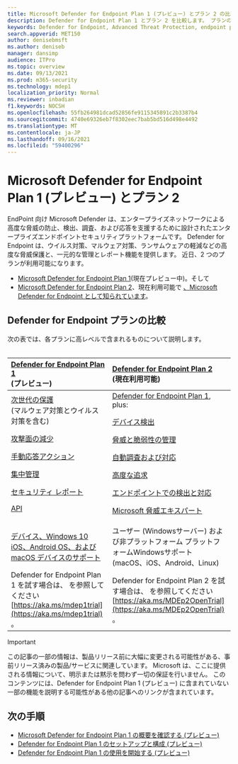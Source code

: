 ```yaml
---
title: Microsoft Defender for Endpoint Plan 1 (プレビュー) とプラン 2 の比較
description: Defender for Endpoint Plan 1 とプラン 2 を比較します。 プランの違いについて説明し、組織のニーズに合ったプランを選択します。
keywords: Defender for Endpoint, Advanced Threat Protection, endpoint protection
search.appverid: MET150
author: denisebmsft
ms.author: deniseb
manager: dansimp
audience: ITPro
ms.topic: overview
ms.date: 09/13/2021
ms.prod: m365-security
ms.technology: mdep1
localization_priority: Normal
ms.reviewer: inbadian
f1.keywords: NOCSH
ms.openlocfilehash: 55fb264981dcad52856fe9115345891c2b3387b4
ms.sourcegitcommit: 4740e69326eb7f8302eec7bab5bd516d498e4492
ms.translationtype: MT
ms.contentlocale: ja-JP
ms.lasthandoff: 09/16/2021
ms.locfileid: "59400296"
---
```

# <a name="microsoft-defender-for-endpoint-plan-1-preview-and-plan-2"></a>Microsoft Defender for Endpoint Plan 1 (プレビュー) とプラン 2

EndPoint 向け Microsoft Defender は、エンタープライズネットワークによる高度な脅威の防止、検出、調査、および応答を支援するために設計されたエンタープライズエンドポイントセキュリティプラットフォームです。 Defender for Endpoint は、ウイルス対策、マルウェア対策、ランサムウェアの軽減などの高度な脅威保護と、一元的な管理とレポート機能を提供します。 近日、2 つのプランが利用可能になります。   
 
- [Microsoft Defender for Endpoint Plan 1](defender-endpoint-plan-1.md)(現在プレビュー中)。そして 
- [Microsoft Defender for Endpoint Plan 2](microsoft-defender-endpoint.md)、現在利用可能で [、Microsoft Defender for Endpoint として知られています](microsoft-defender-endpoint.md)。

## <a name="compare-defender-for-endpoint-plans"></a>Defender for Endpoint プランの比較

次の表では、各プランに高レベルで含まれるものについて説明します。 <br/><br/>

| [Defender for Endpoint Plan 1](defender-endpoint-plan-1.md) <br/>(プレビュー) | [Defender for Endpoint Plan 2](microsoft-defender-endpoint.md) <br/>(現在利用可能) |
|:---|:---|
| [次世代の保護](defender-endpoint-plan-1.md#next-generation-protection) <br/>(マルウェア対策とウイルス対策を含む) <p> [攻撃面の減少](defender-endpoint-plan-1.md#attack-surface-reduction) <p> [手動応答アクション](defender-endpoint-plan-1.md#manual-response-actions) <p> [集中管理](defender-endpoint-plan-1.md#centralized-management) <p>[セキュリティ レポート](defender-endpoint-plan-1.md#reporting) <p>[API](defender-endpoint-plan-1.md#apis)  | [Defender for Endpoint Plan 1](defender-endpoint-plan-1.md), plus: <p> [デバイス検出](device-discovery.md) <p> [脅威と脆弱性の管理](next-gen-threat-and-vuln-mgt.md) <p> [自動調査および対応](automated-investigations.md) <p> [高度な追求](advanced-hunting-overview.md) <p> [エンドポイントでの検出と対応](overview-endpoint-detection-response.md) <p> [Microsoft 脅威エキスパート](microsoft-threat-experts.md)  |
| [デバイス、Windows 10 iOS、Android OS、および macOS デバイスのサポート](defender-endpoint-plan-1.md#cross-platform-support) | ユーザー (Windowsサーバー) および非プラットフォーム プラットフォームWindowsサポート<br/> (macOS、iOS、Android、Linux) |
| Defender for Endpoint Plan 1 を試す場合は、 を参照してください [https://aka.ms/mdep1trial](https://aka.ms/mdep1trial) 。 | Defender for Endpoint Plan 2 を試す場合は、 を参照してください [https://aka.ms/MDEp2OpenTrial](https://aka.ms/MDEp2OpenTrial) 。 |

> [!IMPORTANT]
> この記事の一部の情報は、製品リリース前に大幅に変更される可能性がある、事前リリース済みの製品/サービスに関連しています。 Microsoft は、ここに提供される情報について、明示または黙示を問わず一切の保証を行いません。 このコンテンツには、Defender for Endpoint Plan 1 (プレビュー) に含まれていない一部の機能を説明する可能性がある他の記事へのリンクが含まれています。

## <a name="next-steps"></a>次の手順

- [Microsoft Defender for Endpoint Plan 1 の概要を確認する (プレビュー)](defender-endpoint-plan-1.md)
- [Defender for Endpoint Plan 1 のセットアップと構成 (プレビュー)](mde-p1-setup-configuration.md)
- [Defender for Endpoint Plan 1 の使用を開始する (プレビュー)](mde-plan1-getting-started.md)
